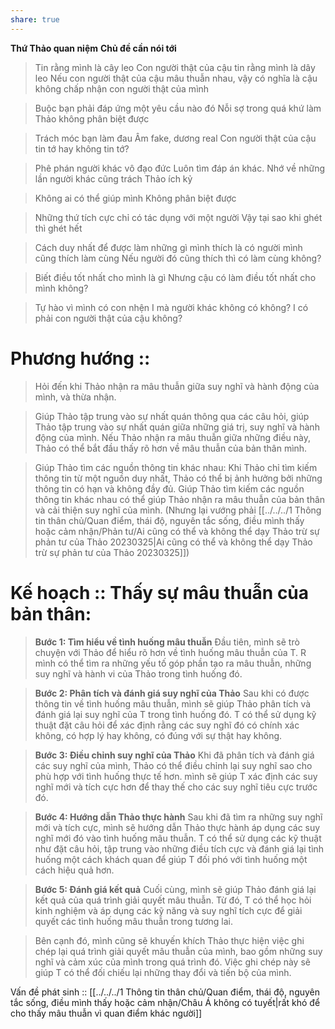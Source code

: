 ```yaml
---
share: true
---
```

**Thứ Thảo quan niệm**
**Chủ đề cần nói tới**

> Tin rằng mình là cây leo
> Con người thật của cậu tin rằng mình là dây leo
> Nếu con người thật của cậu mâu thuẫn nhau, vậy có nghĩa là cậu không chấp nhận con người thật của mình

> Buộc bạn phải đáp ứng một yêu cầu nào đó
> Nỗi sợ trong quá khứ làm Thảo không phân biệt được

> Trách móc bạn làm đau
> Âm fake, dương real
> Con người thật của cậu tin tớ hay không tin tớ?

> Phê phán người khác vô đạo đức
> Luôn tìm đáp án khác. Nhớ về những lần người khác cũng trách Thảo ích kỷ

> Không ai có thể giúp mình
> Không phân biệt được

> Những thứ tích cực chỉ có tác dụng với một người
> Vậy tại sao khi ghét thì ghét hết

> Cách duy nhất để được làm những gì mình thích là có người mình cũng thích làm cùng
> Nếu người đó cũng thích thì có làm cùng không?

> Biết điều tốt nhất cho mình là gì
> Nhưng cậu có làm điều tốt nhất cho mình không?

> Tự hào vì mình có con nhện I mà người khác không có không?
> I có phải con người thật của cậu không?

# Phương hướng :: 

> Hỏi đến khi Thảo nhận ra mâu thuẫn giữa suy nghĩ và hành động của mình, và thừa nhận.

> Giúp Thảo tập trung vào sự nhất quán thông qua các câu hỏi, giúp Thảo tập trung vào sự nhất quán giữa những giá trị, suy nghĩ và hành động của mình. Nếu Thảo nhận ra mâu thuẫn giữa những điều này, Thảo có thể bắt đầu thấy rõ hơn về mâu thuẫn của bản thân mình.

> Giúp Thảo tìm các nguồn thông tin khác nhau: Khi Thảo chỉ tìm kiếm thông tin từ một nguồn duy nhất, Thảo có thể bị ảnh hưởng bởi những thông tin có hạn và không đầy đủ. Giúp Thảo tìm kiếm các nguồn thông tin khác nhau có thể giúp Thảo nhận ra mâu thuẫn của bản thân và cải thiện suy nghĩ của mình. (Nhưng lại vướng phải [[../../../1 Thông tin thân chủ/Quan điểm, thái độ, nguyên tắc sống, điều mình thấy hoặc cảm nhận/Phản tư/Ai cũng có thể và không thể dạy Thảo trừ sự phản tư của Thảo 20230325|Ai cũng có thể và không thể dạy Thảo trừ sự phản tư của Thảo 20230325]])

# Kế hoạch :: Thấy sự mâu thuẫn của bản thân:

> **Bước 1: Tìm hiểu về tình huống mâu thuẫn**
> Đầu tiên, mình sẽ trò chuyện với Thảo để hiểu rõ hơn về tình huống mâu thuẫn của T. R mình có thể tìm ra những yếu tố góp phần tạo ra mâu thuẫn, những suy nghĩ và hành vi của Thảo trong tình huống đó.

> **Bước 2: Phân tích và đánh giá suy nghĩ của Thảo**
> Sau khi có được thông tin về tình huống mâu thuẫn, mình sẽ giúp Thảo phân tích và đánh giá lại suy nghĩ của T trong tình huống đó. T có thể sử dụng kỹ thuật đặt câu hỏi để xác định rằng các suy nghĩ đó có chính xác không, có hợp lý hay không, có đúng với sự thật hay không.

> **Bước 3: Điều chỉnh suy nghĩ của Thảo**
> Khi đã phân tích và đánh giá các suy nghĩ của mình, Thảo có thể điều chỉnh lại suy nghĩ sao cho phù hợp với tình huống thực tế hơn. mình sẽ giúp T xác định các suy nghĩ mới và tích cực hơn để thay thế cho các suy nghĩ tiêu cực trước đó.

> **Bước 4: Hướng dẫn Thảo thực hành**
> Sau khi đã tìm ra những suy nghĩ mới và tích cực, mình sẽ hướng dẫn Thảo thực hành áp dụng các suy nghĩ mới đó vào tình huống mâu thuẫn. T có thể sử dụng các kỹ thuật như đặt câu hỏi, tập trung vào những điều tích cực và đánh giá lại tình huống một cách khách quan để giúp T đối phó với tình huống một cách hiệu quả hơn.

> **Bước 5: Đánh giá kết quả**
> Cuối cùng, mình sẽ giúp Thảo đánh giá lại kết quả của quá trình giải quyết mâu thuẫn. Từ đó, T có thể học hỏi kinh nghiệm và áp dụng các kỹ năng và suy nghĩ tích cực để giải quyết các tình huống mâu thuẫn trong tương lai.

> Bên cạnh đó, mình cũng sẽ khuyến khích Thảo thực hiện việc ghi chép lại quá trình giải quyết mâu thuẫn của mình, bao gồm những suy nghĩ và cảm xúc của mình trong quá trình đó. Việc ghi chép này sẽ giúp T có thể đối chiếu lại những thay đổi và tiến bộ của mình.

Vấn đề phát sinh :: [[../../../1 Thông tin thân chủ/Quan điểm, thái độ, nguyên tắc sống, điều mình thấy hoặc cảm nhận/Châu Á không có tuyết|rất khó để cho thấy mâu thuẫn vì quan điểm khác người]]
